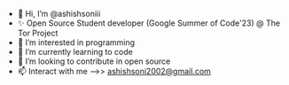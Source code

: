 - 👋 Hi, I’m @ashishsoniii
- ✨ Open Source Student developer (Google Summer of Code'23) @ The Tor Project 
- 👀 I’m interested in programming
- 🌱 I’m currently learning to code
- 💞️ I’m looking to contribute in open source
- 📫 Interact with me -->> ashishsoni2002@gmail.com

<!---
ashishsoniii/ashishsoniii is a ✨ special ✨ repository because its `README.md` (this file) appears on your GitHub profile.
You can click the Preview link to take a look at your changes.
--->
